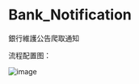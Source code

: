 # Bank_Notification

銀行維護公告爬取通知

流程配置图：

![image](https://github.com/terry-ian/bank_proclamation/blob/master/images/flowchart.PNG)
